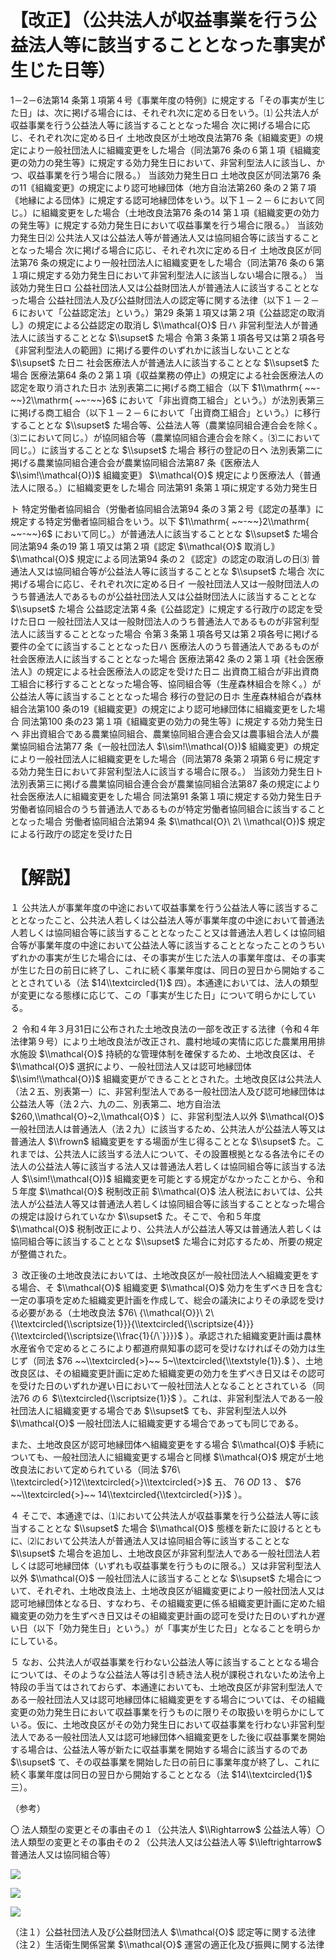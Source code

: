 # 【改正】（公共法人が収益事業を行う公益法人等に該当することとなった事実が生じた日等）

1－2－6法第14 条第１項第４号｟事業年度の特例｠に規定する「その事実が生じた日」は、次に掲げる場合には、それぞれ次に定める日をいう。⑴ 公共法人が収益事業を行う公益法人等に該当することとなった場合 次に掲げる場合に応じ、それぞれ次に定める日イ 土地改良区が土地改良法第76 条｟組織変更｠の規定により一般社団法人に組織変更をした場合（同法第76 条の６第１項｟組織変更の効力の発生等｠に規定する効力発生日において、非営利型法人に該当し、かつ、収益事業を行う場合に限る。） 当該効力発生日ロ 土地改良区が同法第76 条の11｟組織変更｠の規定により認可地縁団体（地方自治法第260 条の２第７項｟地縁による団体｠に規定する認可地縁団体をいう。以下１－２－６において同じ。）に組織変更をした場合（土地改良法第76 条の14 第１項｟組織変更の効力の発生等｠に規定する効力発生日において収益事業を行う場合に限る。） 当該効力発生日⑵ 公共法人又は公益法人等が普通法人又は協同組合等に該当することとなった場合 次に掲げる場合に応じ、それぞれ次に定める日イ 土地改良区が同法第76 条の規定により一般社団法人に組織変更をした場合（同法第76 条の６第１項に規定する効力発生日において非営利型法人に該当しない場合に限る。） 当該効力発生日ロ 公益社団法人又は公益財団法人が普通法人に該当することとなった場合 公益社団法人及び公益財団法人の認定等に関する法律（以下１－２－６において「公益認定法」という。）第29 条第１項又は第２項｟公益認定の取消し｠の規定による公益認定の取消し $\\mathcal{O}$ 日ハ 非営利型法人が普通法人に該当することとな $\\supset$ た場合 令第３条第１項各号又は第２項各号｟非営利型法人の範囲｠に掲げる要件のいずれかに該当しないこととな $\\supset$ た日ニ 社会医療法人が普通法人に該当することとな $\\supset$ た場合 医療法第64 条の２第１項｟収益業務の停止｠の規定による社会医療法人の認定を取り消された日ホ 法別表第二に掲げる商工組合（以下 $1\\mathrm{ ~~-~~}2\\mathrm{ ~~-~~}6$ において「非出資商工組合」という。）が法別表第三に掲げる商工組合（以下１－２－６において「出資商工組合」という。）に移行することとな $\\supset$ た場合等、公益法人等（農業協同組合連合会を除く。⑶ニにおいて同じ。）が協同組合等（農業協同組合連合会を除く。⑶ニにおいて同じ。）に該当することとな $\\supset$ た場合 移行の登記の日ヘ 法別表第二に掲げる農業協同組合連合会が農業協同組合法第87 条｟医療法人 $\\sim!\\mathcal{O})$ 組織変更｠ $\\mathcal{O}$ 規定により医療法人（普通法人に限る。）に組織変更をした場合 同法第91 条第１項に規定する効力発生日

ト 特定労働者協同組合（労働者協同組合法第94 条の３第２号｟認定の基準｠に規定する特定労働者協同組合をいう。以下 $1\\mathrm{ ~~-~~}2\\mathrm{ ~~-~~}6$ において同じ。）が普通法人に該当することとな $\\supset$ た場合 同法第94 条の19 第１項又は第２項｟認定 $\\mathcal{O}$ 取消し｠ $\\mathcal{O}$ 規定による同法第94 条の２｟認定｠の認定の取消しの日⑶ 普通法人又は協同組合等が公益法人等に該当することとな $\\supset$ た場合 次に掲げる場合に応じ、それぞれ次に定める日イ 一般社団法人又は一般財団法人のうち普通法人であるものが公益社団法人又は公益財団法人に該当することとな $\\supset$ た場合 公益認定法第４条｟公益認定｠に規定する行政庁の認定を受けた日ロ 一般社団法人又は一般財団法人のうち普通法人であるものが非営利型法人に該当することとなった場合 令第３条第１項各号又は第２項各号に掲げる要件の全てに該当することとなった日ハ 医療法人のうち普通法人であるものが社会医療法人に該当することとなった場合 医療法第42 条の２第１項｟社会医療法人｠の規定による社会医療法人の認定を受けた日ニ 出資商工組合が非出資商工組合に移行することとなった場合等、協同組合等（生産森林組合を除く。）が公益法人等に該当することとなった場合 移行の登記の日ホ 生産森林組合が森林組合法第100 条の19｟組織変更｠の規定により認可地縁団体に組織変更をした場合 同法第100 条の23 第１項｟組織変更の効力の発生等｠に規定する効力発生日ヘ 非出資組合である農業協同組合、農業協同組合連合会又は農事組合法人が農業協同組合法第77 条｟一般社団法人 $\\sim!\\mathcal{O})$ 組織変更｠の規定により一般社団法人に組織変更をした場合（同法第78 条第２項第６号に規定する効力発生日において非営利型法人に該当する場合に限る。） 当該効力発生日ト 法別表第三に掲げる農業協同組合連合会が農業協同組合法第87 条の規定により社会医療法人に組織変更をした場合 同法第91 条第１項に規定する効力発生日チ 労働者協同組合のうち普通法人であるものが特定労働者協同組合に該当することとなった場合 労働者協同組合法第94 条 $\\mathcal{O}\ 2\ \\mathcal{O})$ 規定による行政庁の認定を受けた日

# 【解説】

１ 公共法人が事業年度の中途において収益事業を行う公益法人等に該当することとなったこと、公共法人若しくは公益法人等が事業年度の中途において普通法人若しくは協同組合等に該当することとなったこと又は普通法人若しくは協同組合等が事業年度の中途において公益法人等に該当することとなったことのうちいずれかの事実が生じた場合には、その事実が生じた法人の事業年度は、その事実が生じた日の前日に終了し、これに続く事業年度は、同日の翌日から開始することとされている（法 $14\\textcircled{1}$ 四）。本通達においては、法人の類型が変更になる態様に応じて、この「事実が生じた日」について明らかにしている。

２ 令和４年３月31日に公布された土地改良法の一部を改正する法律（令和４年法律第９号）により土地改良法が改正され、農村地域の実情に応じた農業用用排水施設 $\\mathcal{O}$ 持続的な管理体制を確保するため、土地改良区は、そ $\\mathcal{O}$ 選択により、一般社団法人又は認可地縁団体 $\\sim!\\mathcal{O})$ 組織変更ができることとされた。土地改良区は公共法人（法２五、別表第一）に、非営利型法人である一般社団法人及び認可地縁団体は公益法人等（法２六、九の二、別表第二、地方自治法 $260,\\mathcal{O}~2,\\mathcal{O}$ ）に、非営利型法人以外 $\\mathcal{O}$ 一般社団法人は普通法人（法２九）に該当するため、公共法人が公益法人等又は普通法人 $\\frown$ 組織変更をする場面が生じ得ることとな $\\supset$ た。これまでは、公共法人に該当する法人について、その設置根拠となる各法令にその法人の公益法人等に該当する法人又は普通法人若しくは協同組合等に該当する法人 $\\sim!\\mathcal{O})$ 組織変更を可能とする規定がなかったことから、令和５年度 $\\mathcal{O}$ 税制改正前 $\\mathcal{O}$ 法人税法においては、公共法人が公益法人等又は普通法人若しくは協同組合等に該当することとなった場合の規定は設けられていなか $\\supset$ た。そこで、令和５年度 $\\mathcal{O}$ 税制改正により、公共法人が公益法人等又は普通法人若しくは協同組合等に該当することとな $\\supset$ た場合に対応するため、所要の規定が整備された。

３ 改正後の土地改良法においては、土地改良区が一般社団法人へ組織変更をする場合、そ $\\mathcal{O}$ 組織変更 $\\mathcal{O}$ 効力を生ずべき日を含む一定の事項を定めた組織変更計画を作成して、総会の議決によりその承認を受ける必要がある（土地改良法 $76\ {\\mathcal{O}}\ 2\ {\\textcircled{\\scriptsize{1}}}{\\textcircled{\\scriptsize{4}}}{\\textcircled{\\scriptsize{\\frac{1}{/\`}}}}$ ）。承認された組織変更計画は農林水産省令で定めるところにより都道府県知事の認可を受けなければその効力は生じず（同法 $76 ~~\\textcircled{>}~~ 5~\\textcircled{\\textstyle{1}}.$ ）、土地改良区は、その組織変更計画に定めた組織変更の効力を生ずべき日又はその認可を受けた日のいずれか遅い日において一般社団法人となることとされている（同法76 の６ $\\textcircled{\\scriptsize{1}}$ ）。これは、非営利型法人である一般社団法人に組織変更する場合であ $\\supset$ ても、非営利型法人以外 $\\mathcal{O}$ 一般社団法人に組織変更する場合であっても同じである。

また、土地改良区が認可地縁団体へ組織変更をする場合 $\\mathcal{O}$ 手続についても、一般社団法人に組織変更する場合と同様 $\\mathcal{O}$ 規定が土地改良法において定められている（同法 $76\ \\textcircled{>}12\\textcircled{>}\\textcircled{>}$ 五、 $76\ O D\ 13$ 、 $76 ~~\\textcircled{>}~~ 14\\textcircled{\\textcircled{>}}$ ）。

４ そこで、本通達では、⑴において公共法人が収益事業を行う公益法人等に該当することとな $\\supset$ た場合 $\\mathcal{O}$ 態様を新たに設けるとともに、⑵において公共法人が普通法人又は協同組合等に該当することとな $\\supset$ た場合を追加し、土地改良区が非営利型法人である一般社団法人若しくは認可地縁団体（いずれも収益事業を行うものに限る。）又は非営利型法人以外 $\\mathcal{O}$ 一般社団法人に該当することとな $\\supset$ た場合について、それぞれ、土地改良法上、土地改良区が組織変更により一般社団法人又は認可地縁団体となる日、すなわち、その組織変更に係る組織変更計画に定めた組織変更の効力を生ずべき日又はその組織変更計画の認可を受けた日のいずれか遅い日（以下「効力発生日」という。）が「事実が生じた日」となることを明らかにしている。

５ なお、公共法人が収益事業を行わない公益法人等に該当することとなる場合については、そのような公益法人等は引き続き法人税が課税されないため法令上特段の手当てはされておらず、本通達においても、土地改良区が非営利型法人である一般社団法人又は認可地縁団体に組織変更をする場合については、その組織変更の効力発生日において収益事業を行うものに限りその取扱いを明らかにしている。仮に、土地改良区がその効力発生日において収益事業を行わない非営利型法人である一般社団法人又は認可地縁団体へ組織変更をした後に収益事業を開始する場合は、公益法人等が新たに収益事業を開始する場合に該当するのであ $\\supset$ て、その収益事業を開始した日の前日に事業年度が終了し、これに続く事業年度は同日の翌日から開始することとなる（法 $14\\textcircled{1}$ 三）。

（参考）

〇 法人類型の変更とその事由その１（公共法人 $\\Rightarrow$ 公益法人等）〇 法人類型の変更とその事由その２（公共法人又は公益法人等 $\\leftrightarrow$ 普通法人又は協同組合等）

![](https://www.nta.go.jp/tmp/35357f8d-c7c1-4712-b25e-ab6c98b245b5/images/f40e23b873f3f43b4365dcdc332f4b1b705921e4d240d00d4bb97816c93fb160.jpg)

![](https://www.nta.go.jp/tmp/35357f8d-c7c1-4712-b25e-ab6c98b245b5/images/3599d92be835a53fc3ae489a36a8d56ba9afeaf853909d841a868cdd1dbcf0e2.jpg)

![](https://www.nta.go.jp/tmp/35357f8d-c7c1-4712-b25e-ab6c98b245b5/images/de1b4356fe4fe27947c95eb0f73542bc822c7113dd5d9853d921af044331aa9b.jpg)

（注１）公益社団法人及び公益財団法人 $\\mathcal{O}$ 認定等に関する法律（注２）生活衛生関係営業 $\\mathcal{O}$ 運営の適正化及び振興に関する法律